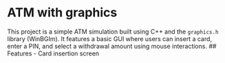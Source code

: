 # ATM with graphics
This project is a simple ATM simulation built using C++ and the `graphics.h` library (WinBGIm). It features a basic GUI where users can insert a card, enter a PIN, and select a withdrawal amount using mouse interactions.  ## Features  - Card insertion screen
